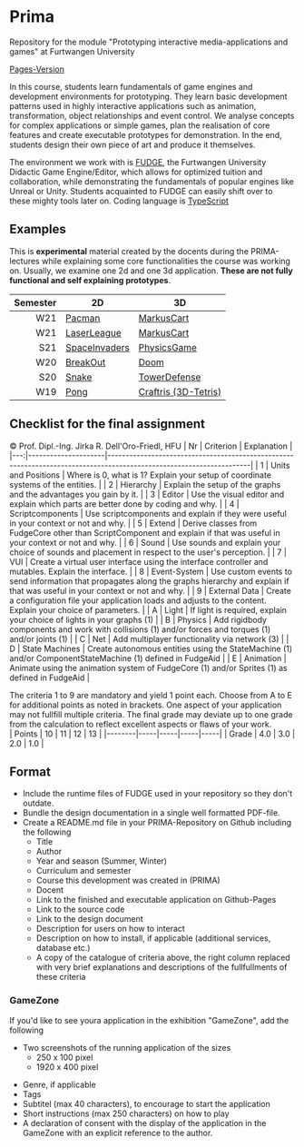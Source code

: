 # Prima
Repository for the module "Prototyping interactive media-applications and games" at Furtwangen University

[Pages-Version](https://jirkadelloro.github.io/Prima/)

In this course, students learn fundamentals of game engines and development environments for prototyping. They learn basic development patterns used in highly interactive applications such as animation, transformation, object relationships and event control. We analyse concepts for complex applications or simple games, plan the realisation of core features and create executable prototypes for demonstration. In the end, students design their own piece of art and produce it themselves.

The environment we work with is [FUDGE](https://jirkadelloro.github.io/FUDGE), the Furtwangen University Didactic Game Engine/Editor, which allows for optimized tuition and collaboration, while demonstrating the fundamentals of popular engines like Unreal or Unity. Students acquainted to FUDGE can easily shift over to these mighty tools later on. Coding language is [TypeScript](https://typescriptlang.org)

## Examples
This is **experimental** material created by the docents during the PRIMA-lectures while explaining some core functionalities the course was working on. Usually, we examine one 2d and one 3d application. **These are not fully functional and self explaining prototypes**. 

| Semester | 2D                                                                                             | 3D                                                                                       |
|---------:|------------------------------------------------------------------------------------------------|------------------------------------------------------------------------------------------|
|      W21 | [Pacman](https://jirkadelloro.github.io/Prima/S22/Pacman)                                      | [MarkusCart](https://jirkadelloro.github.io/Prima/S22/Slenderman)                        |
|      W21 | [LaserLeague](https://jirkadelloro.github.io/Prima/W21/LaserLeague)                            | [MarkusCart](https://jirkadelloro.github.io/Prima/W21/MarkusCart)                        |
|      S21 | [SpaceInvaders](https://jirkadelloro.github.io/Prima/S21/L02_SpaceInvaders/SpaceInvaders.html) | [PhysicsGame](https://jirkadelloro.github.io/Prima/S21/L05_PhysicsGame/PhysicsGame.html) |
|      W20 | [BreakOut](https://jirkadelloro.github.io/Prima/W20/L07_BreakOut_Final/Main.html)              | [Doom](https://jirkadelloro.github.io/Prima/W20/L13_Doom_UI/Main.html)                   |
|      S20 | [Snake](https://jirkadelloro.github.io/Prima/S20/L08_Snake3D_Enemy/Main.html)                  | [TowerDefense](https://jirkadelloro.github.io/Prima/S20/L11_TowerDefenseFire/Main.html)  |
|      W19 | [Pong](https://jirkadelloro.github.io/Prima/W19/L06_PongFinal/Main.html)                       | [Craftris (3D-Tetris)](https://jirkadelloro.github.io/Prima/W19/L13_Craftris)            |


## Checklist for the final assignment
© Prof. Dipl.-Ing. Jirka R. Dell'Oro-Friedl, HFU
| Nr | Criterion           | Explanation                                                                                                         |
|---:|---------------------|---------------------------------------------------------------------------------------------------------------------|
|  1 | Units and Positions | Where is 0, what is 1? Explain your setup of coordinate systems of the entities.                                    |
|  2 | Hierarchy           | Explain the setup of the graphs and the advantages you gain by it.                                                  |
|  3 | Editor              | Use the visual editor and explain which parts are better done by coding and why.                                    |
|  4 | Scriptcomponents    | Use scriptcomponents and explain if they were useful in your context or not and why.                                |
|  5 | Extend              | Derive classes from FudgeCore other than ScriptComponent and explain if that was useful in your context or not and why.                        |
|  6 | Sound               | Use sounds and explain your choice of sounds and placement in respect to the user's perception.                     |
|  7 | VUI                 | Create a virtual user interface using the interface controller and mutables. Explain the interface.                 |
|  8 | Event-System        | Use custom events to send information that propagates along the graphs hierarchy and explain if that was useful in your context or not and why. |
|  9 | External Data       | Create a configuration file your application loads and adjusts to the content. Explain your choice of parameters.   |
|  A | Light               | If light is required, explain your choice of lights in your graphs (1)                                                                  |
|  B | Physics             | Add rigidbody components and work with collisions (1) and/or forces and torques (1) and/or joints (1)               |
|  C | Net                 | Add multiplayer functionality via network (3)                                                                       |
|  D | State Machines      | Create autonomous entities using the StateMachine (1) and/or ComponentStateMachine (1) defined in FudgeAid          |
|  E | Animation           | Animate using the animation system of FudgeCore (1) and/or Sprites (1) as defined in FudgeAid                       |

The criteria 1 to 9 are mandatory and yield 1 point each. Choose from A to E for additional points as noted in brackets. One aspect of your application may not fullfill multiple criteria. The final grade may deviate up to one grade from the calculation to reflect excellent aspects or flaws of your work.   
| Points | 10  | 11  | 12  | 13  |
|--------|-----|-----|-----|-----|
| Grade  | 4.0 | 3.0 | 2.0 | 1.0 |

## Format 
- Include the runtime files of FUDGE used in your repository so they don't outdate.
- Bundle the design documentation in a single well formatted PDF-file.
- Create a README.md file in your PRIMA-Repository on Github including the following
  * Title
  * Author
  * Year and season (Summer, Winter)
  * Curriculum and semester
  * Course this development was created in (PRIMA) 
  * Docent
  - Link to the finished and executable application on Github-Pages
  - Link to the source code
  - Link to the design document
  - Description for users on how to interact
  - Description on how to install, if applicable (additional services, database etc.) 
  - A copy of the catalogue of criteria above, the right column replaced with very brief explanations and descriptions of the fullfullments of these criteria

### GameZone
If you'd like to see youra application in the exhibition "GameZone", add the following
- Two screenshots of the running application of the sizes
  - 250 x 100 pixel
  - 1920 x 400 pixel 
* Genre, if applicable
* Tags
* Subtitel (max 40 characters), to encourage to start the application
* Short instructions (max 250 characters) on how to play
* A declaration of consent with the display of the application in the GameZone with an explicit reference to the author.
